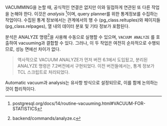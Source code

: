 VACUMMING을 논할 때, 공식적인 연결은 없지만 이와 밀접하게 연관된 또 다른 작업을 논해야 한다.
이것은 *analysis* [^1]이며, query planner를 위한  통계정보를 수집하는 작업이다.
수집된 통계 정보에서는 관계에서의 행 수 (pg_class.reltuples)와 페이지들(pg_class.relpages), 열 내의 데이터 분포 및 기타 정보가 포함된다.

분석은 ANALYZE 명령[^2]을 사용해 수동으로 실행할 수 있으며, `VACUUM ANALYZE` 를 호출하여 vacuuming과 결합할 수 있다.
그러나, 이 두 작업은 여전히 순차적으로 수행되므로, 성능 면에선 차이가 없다.

> 역사적으로 VACUUM ANALYZE가 먼저 버전 6.1에서 도입됬고, 분리된 ANALYZE 명령은 7.2버전에서 구현되었다. 이전 버전들에서는, 통계 정보가 TCL 스크립트로 처리되었다.

Automatic vacuum과 analysis는 유사항 방식으로 설정되므로, 이를 함께 논의하는 것이 합리적이다.





[^1]:postgresql.org/docs/14/routine-vacuuming.html#VACUUM-FOR-STATISTICS
[^2]:backend/commands/analyze.c